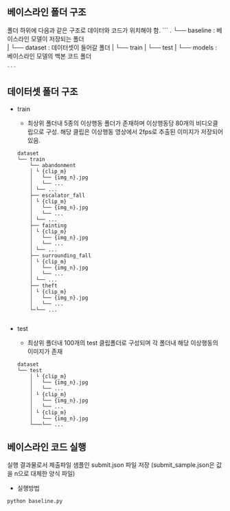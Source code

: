 ## 베이스라인 폴더 구조
폴더 하위에 다음과 같은 구조로 데이터와 코드가 위치해야 함.
    ```
    .
    └── baseline : 베이스라인 모델이 저장되는 폴더  
    |
    └── dataset : 데이터셋이 들어갈 폴더
    |    └── train
    |    └── test
    |
    └── models : 베이스라인 모델의 백본 코드 폴더
    
        
    ```

## 데이터셋 폴더 구조

* train
    * 최상위 폴더내 5종의 이상행동 폴더가 존재하며 이상행동당 80개의 비디오클립으로 구성.
      해당 클립은 이상행동 영상에서 2fps로 추출된 이미지가 저장되어 있음.
      
    ```
    dataset
    └── train
        └── abandonment
        │ └ {clip_m}
        │   └── {img_n}.jpg
        │   └── ...
        │ └── ...
        ├── escalator_fall
        │ └ {clip_m}
        │   └── {img_n}.jpg
        │   └── ...
        │ └── ...
        ├── fainting
        │ └ {clip_m}
        │   └── {img_n}.jpg
        │   └── ...
        │ └── ...
        ├── surrounding_fall
        │ └ {clip_m}
        │   └── {img_n}.jpg
        │   └── ...
        │ └── ...
        ├── theft
        │ └ {clip_m}
        │   └── {img_n}.jpg
        │   └── ...
        └─└── ...  
        
    ```
  
* test
    * 최상위 폴더내 100개의 test 클립폴더로 구성되며 각 폴더내 해당 이상행동의 이미지가 존재
    ```
    dataset
    └── test
        │ └ {clip_m}
        │   └── {img_n}.jpg
        │   └── ...
        │ └ {clip_m}
        │   └── {img_n}.jpg
        │   └── ...
        │ └ {clip_m}
        │   └── {img_n}.jpg
        └───└── ...
    ```
  
## 베이스라인 코드 실행

실행 결과물로서 제출파일 샘플인 submit.json 파일 저장 (submit_sample.json은 값을 n으로 대체한 양식 파일)

* 실행방법
```
python baseline.py
```
